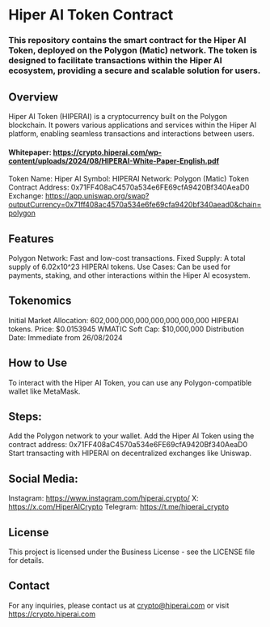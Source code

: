 # Hiper AI Token Contract

### This repository contains the smart contract for the Hiper AI Token, deployed on the Polygon (Matic) network. The token is designed to facilitate transactions within the Hiper AI ecosystem, providing a secure and scalable solution for users.

## Overview
Hiper AI Token (HIPERAI) is a cryptocurrency built on the Polygon blockchain. It powers various applications and services within the Hiper AI platform, enabling seamless transactions and interactions between users.

#### Whitepaper: https://crypto.hiperai.com/wp-content/uploads/2024/08/HIPERAI-White-Paper-English.pdf


Token Name: Hiper AI
Symbol: HIPERAI
Network: Polygon (Matic)
Token Contract Address: 0x71FF408aC4570a534e6FE69cfA9420Bf340AeaD0
Exchange: https://app.uniswap.org/swap?outputCurrency=0x71ff408ac4570a534e6fe69cfa9420bf340aead0&chain=polygon

## Features
Polygon Network: Fast and low-cost transactions.
Fixed Supply: A total supply of 6.02x10^23 HIPERAI tokens.
Use Cases: Can be used for payments, staking, and other interactions within the Hiper AI ecosystem.

## Tokenomics
Initial Market Allocation: 602,000,000,000,000,000,000,000 HIPERAI tokens.
Price: $0.0153945 WMATIC
Soft Cap: $10,000,000
Distribution Date: Immediate from 26/08/2024

## How to Use
To interact with the Hiper AI Token, you can use any Polygon-compatible wallet like MetaMask.

## Steps:
Add the Polygon network to your wallet.
Add the Hiper AI Token using the contract address: 0x71FF408aC4570a534e6FE69cfA9420Bf340AeaD0
Start transacting with HIPERAI on decentralized exchanges like Uniswap.

## Social Media:
Instagram: https://www.instagram.com/hiperai.crypto/
X: https://x.com/HiperAICrypto
Telegram: https://t.me/hiperai_crypto

## License
This project is licensed under the Business License - see the LICENSE file for details.

## Contact
For any inquiries, please contact us at crypto@hiperai.com or visit https://crypto.hiperai.com

